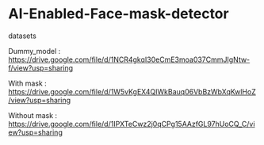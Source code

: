 # AI-Enabled-Face-mask-detector

datasets

Dummy_model : https://drive.google.com/file/d/1NCR4gkqI30eCmE3moa037CmmJIgNtw-f/view?usp=sharing


With mask : https://drive.google.com/file/d/1W5vKgEX4QIWkBauq06VbBzWbXqKwlHoZ/view?usp=sharing


Without mask : https://drive.google.com/file/d/1IPXTeCwz2j0qCPg15AAzfGL97hUoCQ_C/view?usp=sharing
